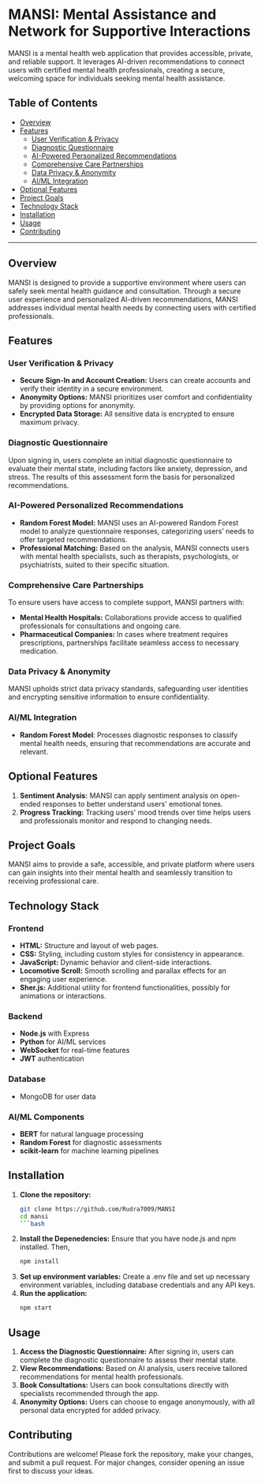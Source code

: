 # MANSI: Mental Assistance and Network for Supportive Interactions

MANSI is a mental health web application that provides accessible, private, and reliable support. It leverages AI-driven recommendations to connect users with certified mental health professionals, creating a secure, welcoming space for individuals seeking mental health assistance.

## Table of Contents

- [Overview](#overview)
- [Features](#features)
  - [User Verification & Privacy](#user-verification--privacy)
  - [Diagnostic Questionnaire](#diagnostic-questionnaire)
  - [AI-Powered Personalized Recommendations](#ai-powered-personalized-recommendations)
  - [Comprehensive Care Partnerships](#comprehensive-care-partnerships)
  - [Data Privacy & Anonymity](#data-privacy--anonymity)
  - [AI/ML Integration](#aiml-integration)
- [Optional Features](#optional-features)
- [Project Goals](#project-goals)
- [Technology Stack](#technology-stack)
- [Installation](#installation)
- [Usage](#usage)
- [Contributing](#contributing)

---

## Overview

MANSI is designed to provide a supportive environment where users can safely seek mental health guidance and consultation. Through a secure user experience and personalized AI-driven recommendations, MANSI addresses individual mental health needs by connecting users with certified professionals.

## Features

### User Verification & Privacy

- **Secure Sign-In and Account Creation:** Users can create accounts and verify their identity in a secure environment.
- **Anonymity Options:** MANSI prioritizes user comfort and confidentiality by providing options for anonymity.
- **Encrypted Data Storage:** All sensitive data is encrypted to ensure maximum privacy.

### Diagnostic Questionnaire

Upon signing in, users complete an initial diagnostic questionnaire to evaluate their mental state, including factors like anxiety, depression, and stress. The results of this assessment form the basis for personalized recommendations.

### AI-Powered Personalized Recommendations

- **Random Forest Model:** MANSI uses an AI-powered Random Forest model to analyze questionnaire responses, categorizing users’ needs to offer targeted recommendations.
- **Professional Matching:** Based on the analysis, MANSI connects users with mental health specialists, such as therapists, psychologists, or psychiatrists, suited to their specific situation.

### Comprehensive Care Partnerships

To ensure users have access to complete support, MANSI partners with:

- **Mental Health Hospitals:** Collaborations provide access to qualified professionals for consultations and ongoing care.
- **Pharmaceutical Companies:** In cases where treatment requires prescriptions, partnerships facilitate seamless access to necessary medication.

### Data Privacy & Anonymity

MANSI upholds strict data privacy standards, safeguarding user identities and encrypting sensitive information to ensure confidentiality.

### AI/ML Integration

- **Random Forest Model**: Processes diagnostic responses to classify mental health needs, ensuring that recommendations are accurate and relevant.

## Optional Features

1. **Sentiment Analysis:** MANSI can apply sentiment analysis on open-ended responses to better understand users' emotional tones.
2. **Progress Tracking:** Tracking users' mood trends over time helps users and professionals monitor and respond to changing needs.

## Project Goals

MANSI aims to provide a safe, accessible, and private platform where users can gain insights into their mental health and seamlessly transition to receiving professional care.

## Technology Stack
### Frontend
- **HTML:** Structure and layout of web pages.
- **CSS:** Styling, including custom styles for consistency in appearance.
- **JavaScript:** Dynamic behavior and client-side interactions.
- **Locomotive Scroll:** Smooth scrolling and parallax effects for an engaging user experience.
- **Sher.js:** Additional utility for frontend functionalities, possibly for animations or interactions.
### Backend
- **Node.js** with Express
- **Python** for AI/ML services
- **WebSocket** for real-time features
- **JWT** authentication
### Database
- MongoDB for user data

### AI/ML Components
- **BERT** for natural language processing
- **Random Forest** for diagnostic assessments
- **scikit-learn** for machine learning pipelines

## Installation

1. **Clone the repository:**
   ```bash
   git clone https://github.com/Rudra7009/MANSI
   cd mansi
   ```bash
2. **Install the Depenedencies:** Ensure that you have node.js and npm installed. Then,
    ```bash
    npm install
3. **Set up environment variables:** Create a .env file and set up necessary environment variables, including database credentials and any API keys.
4. **Run the application:**
    ```bash
    npm start

## Usage
1. **Access the Diagnostic Questionnaire:** After signing in, users can complete the diagnostic questionnaire to assess their mental state.
2. **View Recommendations:** Based on AI analysis, users receive tailored recommendations for mental health professionals.
3. **Book Consultations:** Users can book consultations directly with specialists recommended through the app.
4. **Anonymity Options:** Users can choose to engage anonymously, with all personal data encrypted for added privacy.

## Contributing
Contributions are welcome! Please fork the repository, make your changes, and submit a pull request. For major changes, consider opening an issue first to discuss your ideas.
